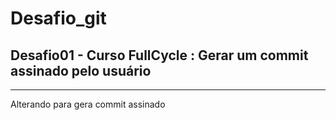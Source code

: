 # Desafio_git
## Desafio01 - Curso FullCycle : Gerar um commit assinado pelo usuário
---

Alterando para gera commit assinado